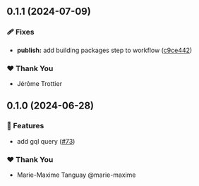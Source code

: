 ## 0.1.1 (2024-07-09)


### 🩹 Fixes

- **publish:** add building packages step to workflow ([c9ce442](https://github.com/OKAMca/stack/commit/c9ce442))


### ❤️  Thank You

- Jérôme Trottier

## 0.1.0 (2024-06-28)


### 🚀 Features

- add gql query ([#73](https://github.com/OKAMca/stack/pull/73))


### ❤️  Thank You

- Marie-Maxime Tanguay @marie-maxime